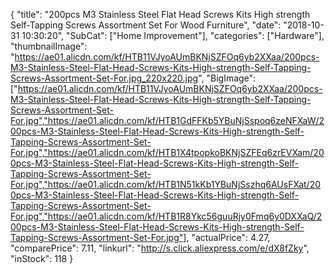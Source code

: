 {
	"title": "200pcs M3 Stainless Steel Flat Head Screws Kits High strength Self-Tapping Screws Assortment Set For Wood Furniture",
	"date": "2018-10-31 10:30:20",
	"SubCat": ["Home Improvement"],
	"categories": ["Hardware"],
	"thumbnailImage": "https://ae01.alicdn.com/kf/HTB11VJyoAUmBKNjSZFOq6yb2XXaa/200pcs-M3-Stainless-Steel-Flat-Head-Screws-Kits-High-strength-Self-Tapping-Screws-Assortment-Set-For.jpg_220x220.jpg",
	"BigImage": ["https://ae01.alicdn.com/kf/HTB11VJyoAUmBKNjSZFOq6yb2XXaa/200pcs-M3-Stainless-Steel-Flat-Head-Screws-Kits-High-strength-Self-Tapping-Screws-Assortment-Set-For.jpg","https://ae01.alicdn.com/kf/HTB1GdFFKb5YBuNjSspoq6zeNFXaW/200pcs-M3-Stainless-Steel-Flat-Head-Screws-Kits-High-strength-Self-Tapping-Screws-Assortment-Set-For.jpg","https://ae01.alicdn.com/kf/HTB1X4tpopkoBKNjSZFEq6zrEVXam/200pcs-M3-Stainless-Steel-Flat-Head-Screws-Kits-High-strength-Self-Tapping-Screws-Assortment-Set-For.jpg","https://ae01.alicdn.com/kf/HTB1N51kKb1YBuNjSszhq6AUsFXat/200pcs-M3-Stainless-Steel-Flat-Head-Screws-Kits-High-strength-Self-Tapping-Screws-Assortment-Set-For.jpg","https://ae01.alicdn.com/kf/HTB1R8Ykc56guuRjy0Fmq6y0DXXaQ/200pcs-M3-Stainless-Steel-Flat-Head-Screws-Kits-High-strength-Self-Tapping-Screws-Assortment-Set-For.jpg"],
	"actualPrice": 4.27,
	"comparePrice": 7.11,
	"linkurl": "http://s.click.aliexpress.com/e/dX8fZky",
	"inStock": 118
}
